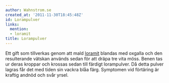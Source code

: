 ```yaml
---
author: Wahnstrom.se
created_at: '2011-11-30T18:45:48Z'
id: Lorampulver
links:
  mention:
  - loramit
title: Lorampulver
---
```


Ett gift som tillverkas genom att mald [loramit] blandas med oxgalla och den resulterande vätskan
används sedan för att dräpa tre vita möss. Benen tas ur deras kroppar och krossas sedan till färdigt
lorampulver. Då detta pulver lagras får det med tiden sin vackra blåa färg. Symptomen vid förtäring
är kraftig andnöd och svår yrsel.

  [loramit]: loramit